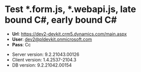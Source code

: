 # Test *.form.js, *.webapi.js, late bound C#, early bound C#

* **Url**: https://dev2-devkit.crm5.dynamics.com/main.aspx
* **User**: dev2@pldevkit.onmicrosoft.com
* **Pass**: Cc

+ Server version: 9.2.21043.00126
+ Client version: 1.4.2537-2104.3
+ DB version: 9.2.21042.00154
